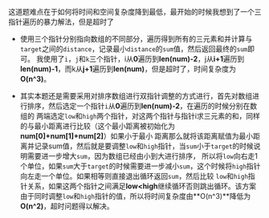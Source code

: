 这道题难点在于如何将时间和空间复杂度降到最低，最开始的时候我想到了一个三指针遍历的暴力解法，但是超时了

* 使用三个指针分别指向数组的不同部分，遍历得到所有的三元素和并计算与`target`之间的`distance`，记录最小`distance`的`sum`值，然后返回最终的`sum`即可。
我使用了`i`，`j`和`k`三个指针，i从**0**遍历到**len(num)-2**，j从**i+1**遍历到**len(num)-1**，而k从**j+1**遍历到**len(num)**，但是超时了，时间复杂度为**O(n^3)**。

* 其实本题还是需要采用对排序数组进行双指针调整的方式进行，首先对数组进行排序，然后选定一个指针`i`从**0**遍历到**len(num)-2**，在遍历的时候分别在数组的
两端选定`low`和`high`两个指针，对这两个指针与指针i求三元素的和，同样的与最小距离进行比较（这个最小距离被初始化为**num[0]+num[1]+num[2]**）如果小于最小
距离那么就将该距离赋值为最小距离并记录sum值，然后就是要调整`low`和`high`指针，当`sum`小于`target`的时候说明需要进一步增大`sum`，因为数组已经由小到大进行排序，
所以将`low`向右走1个单位，如果`sum`大于`target`的时候需要进一步减小`sum`，这个时候将`high`指针向左走一个单位。如果相等则直接退出循环返回`sum`，然后比较
`low`和`high`指针关系，如果这两个指针之间满足**low<high**继续循环否则跳出循环。该方案由于同时调整`low`和`high`指针的值，所以将时间复杂度由**O(n^3)**降低为
**O(n^2)**，超时问题得以解决。
